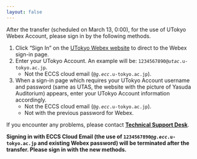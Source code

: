 ```yaml
---
layout: false
---
```


After the transfer (scheduled on March 13, 0:00), for the use of UTokyo Webex Account, please sign in by the following methods.

1. Click “Sign In” on the [UTokyo Webex website](https://utelecon.webex.com/) to direct to the Webex sign-in page.
1. Enter your UTokyo Account. An example will be: <code>1234567890@<em>utac</em>.u-tokyo.ac.jp</code>.
    - Not the ECCS cloud email (<code>@<em>g.ecc</em>.u-tokyo.ac.jp</code>).
1. When a sign-in page which requires your UTokyo Account username and password (same as UTAS, the website with the picture of Yasuda Auditorium) appears, enter your UTokyo Account information accordingly.
    - Not the ECCS cloud email (<code>@<em>g.ecc</em>.u-tokyo.ac.jp</code>).
    - Not with the previous password for Webex.

If you encounter any problems, please contact **[Technical Support Desk](/en/support/)**.

**Signing in with ECCS Cloud Email (the use of <code>1234567890@<em>g.ecc</em>.u-tokyo.ac.jp</code> and existing Webex password) will be terminated after the transfer. Please sign in with the new methods.**
